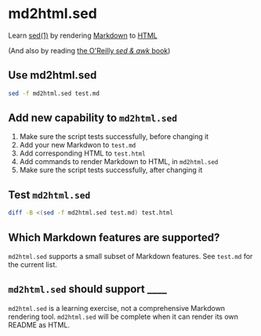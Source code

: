 # md2html.sed
Learn [sed(1)](https://en.wikipedia.org/wiki/Sed) by rendering [Markdown](https://en.wikipedia.org/wiki/Markdown) to [HTML](https://en.wikipedia.org/wiki/HTML)

(And also by reading [the O'Reilly _sed & awk_ book](https://www.oreilly.com/library/view/sed-awk/1565922255/))

## Use md2html.sed
```bash
sed -f md2html.sed test.md
```

## Add new capability to `md2html.sed`
1. Make sure the script tests successfully, before changing it
1. Add your new Markdwon to `test.md`
1. Add corresponding HTML to `test.html`
1. Add commands to render Markdown to HTML, in `md2html.sed`
1. Make sure the script tests successfully, after changing it

## Test `md2html.sed`
```bash
diff -B <(sed -f md2html.sed test.md) test.html
```

## Which Markdown features are supported?
`md2html.sed` supports a small subset of Markdown features. See
`test.md` for the current list.

## `md2html.sed` should support ____
`md2html.sed` is a learning exercise, not a comprehensive Markdown rendering tool. `md2html.sed` will be complete when it can render its own README as HTML.
